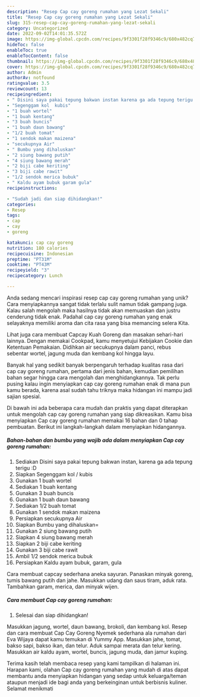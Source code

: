 ```yaml
---
description: "Resep Cap cay goreng rumahan yang Lezat Sekali"
title: "Resep Cap cay goreng rumahan yang Lezat Sekali"
slug: 315-resep-cap-cay-goreng-rumahan-yang-lezat-sekali
category: Uncategorized
date: 2022-09-02T14:01:35.572Z
image: https://img-global.cpcdn.com/recipes/9f3301f28f9346c9/680x482cq70/cap-cay-goreng-rumahan-foto-resep-utama.jpg
hideToc: false
enableToc: true
enableTocContent: false
thumbnail: https://img-global.cpcdn.com/recipes/9f3301f28f9346c9/680x482cq70/cap-cay-goreng-rumahan-foto-resep-utama.jpg
cover: https://img-global.cpcdn.com/recipes/9f3301f28f9346c9/680x482cq70/cap-cay-goreng-rumahan-foto-resep-utama.jpg
author: Admin
authorAv: notfound
ratingvalue: 3.5
reviewcount: 13
recipeingredient:
- " Disini saya pakai tepung bakwan instan karena ga ada tepung terigu D"
- "Segenggam kol  kubis"
- "1 buah wortel"
- "1 buah kentang"
- "3 buah buncis"
- "1 buah daun bawang"
- "1/2 buah tomat"
- "1 sendok makan maizena"
- "secukupnya Air"
- " Bumbu yang dihaluskan"
- "2 siung bawang putih"
- "4 siung bawang merah"
- "2 biji cabe keriting"
- "3 biji cabe rawit"
- "1/2 sendok merica bubuk"
- " Kaldu ayam bubuk garam gula"
recipeinstructions:

- "Sudah jadi dan siap dihidangkan!"
categories:
- Resep
tags:
- cap
- cay
- goreng

katakunci: cap cay goreng 
nutrition: 180 calories
recipecuisine: Indonesian
preptime: "PT31M"
cooktime: "PT43M"
recipeyield: "3"
recipecategory: Lunch

---
```





Anda sedang mencari inspirasi resep cap cay goreng rumahan yang unik? Cara menyiapkannya sangat tidak terlalu sulit namun tidak gampang juga. Kalau salah mengolah maka hasilnya tidak akan memuaskan dan justru cenderung tidak enak. Padahal cap cay goreng rumahan yang enak selayaknya memiliki aroma dan cita rasa yang bisa memancing selera Kita.





Lihat juga cara membuat Capcay Kuah Goreng dan masakan sehari-hari lainnya. Dengan memakai Cookpad, kamu menyetujui Kebijakan Cookie dan Ketentuan Pemakaian. Didihkan air secukupnya dalam panci, rebus sebentar wortel, jagung muda dan kembang kol hingga layu.

Banyak hal yang sedikit banyak berpengaruh terhadap kualitas rasa dari cap cay goreng rumahan, pertama dari jenis bahan, kemudian pemilihan bahan segar hingga cara mengolah dan menghidangkannya. Tak perlu pusing kalau ingin menyiapkan cap cay goreng rumahan enak di mana pun kamu berada, karena asal sudah tahu triknya maka hidangan ini mampu jadi sajian spesial.






Di bawah ini ada beberapa cara mudah dan praktis yang dapat diterapkan untuk mengolah cap cay goreng rumahan yang siap dikreasikan. Kamu bisa menyiapkan Cap cay goreng rumahan memakai 16 bahan dan 0 tahap pembuatan. Berikut ini langkah-langkah dalam menyiapkan hidangannya.

<!--inarticleads1-->

##### Bahan-bahan dan bumbu yang wajib ada dalam menyiapkan Cap cay goreng rumahan:

1. Sediakan  Disini saya pakai tepung bakwan instan, karena ga ada tepung terigu :D
1. Siapkan Segenggam kol / kubis
1. Gunakan 1 buah wortel
1. Sediakan 1 buah kentang
1. Gunakan 3 buah buncis
1. Gunakan 1 buah daun bawang
1. Sediakan 1/2 buah tomat
1. Gunakan 1 sendok makan maizena
1. Persiapkan secukupnya Air
1. Siapkan  Bumbu yang dihaluskan=
1. Gunakan 2 siung bawang putih
1. Siapkan 4 siung bawang merah
1. Siapkan 2 biji cabe keriting
1. Gunakan 3 biji cabe rawit
1. Ambil 1/2 sendok merica bubuk
1. Persiapkan  Kaldu ayam bubuk, garam, gula


Cara membuat capcay sederhana aneka sayuran. Panaskan minyak goreng, tumis bawang putih dan jahe. Masukkan udang dan saus tiram, aduk rata. Tambahkan garam, merica, dan minyak wijen. 

<!--inarticleads2-->

##### Cara membuat Cap cay goreng rumahan:


1. Selesai dan siap dihidangkan!

Masukkan jagung, wortel, daun bawang, brokoli, dan kembang kol. Resep dan cara membuat Cap Cay Goreng Nyemek sederhana ala rumahan dari Eva Wijaya dapat kamu temukan di Yummy App. Masukkan jahe, tomat, bakso sapi, bakso ikan, dan telur. Aduk sampai merata dan telur kering. Masukkan air kaldu ayam, wortel, buncis, jagung muda, dan jamur kuping. 

Terima kasih telah membaca resep yang kami tampilkan di halaman ini. Harapan kami, olahan Cap cay goreng rumahan yang mudah di atas dapat membantu anda menyiapkan hidangan yang sedap untuk keluarga/teman ataupun menjadi ide bagi anda yang berkeinginan untuk berbisnis kuliner. Selamat menikmati
